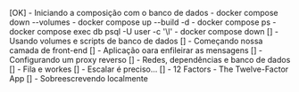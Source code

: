 [OK] - Iniciando a composição com o banco de dados
    - docker compose down --volumes
    - docker compose up --build -d
    - docker compose ps
    - docker compose exec db psql -U user -c '\l'
    - docker compose down
[] - Usando volumes e scripts de banco de dados
[] - Começando nossa camada de front-end
[] - Aplicação oara enfileirar as mensagens
[] - Configurando um proxy reverso
[] - Redes, dependências e banco de dados
[] - Fila e workes
[] - Escalar é preciso...
[] - 12 Factors
    - The Twelve-Factor App
[] - Sobreescrevendo localmente
